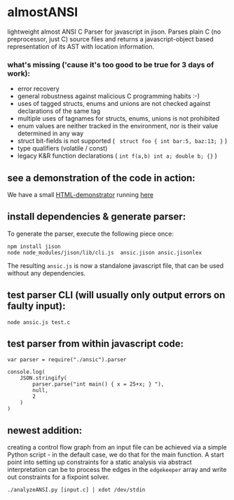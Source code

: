 # almostANSI
lightweight almost ANSI C Parser for javascript in jison. Parses plain C (no preprocessor, just C) source files and returns a javascript-object based
representation of its AST with location information.

### what's missing ('cause it's too good to be true for 3 days of work):
- error recovery
- general robustness against malicious C programming habits :-)
- uses of tagged structs, enums and unions are not checked against declarations of the same tag
- multiple uses of tagnames for structs, enums, unions is not prohibited
- enum values are neither tracked in the environment, nor is their value determined in any way
- struct bit-fields is not supported ( ``` struct foo { int bar:5, baz:13; }``` )
- type qualifiers (volatile / const)
- legacy K&R function declarations ( ```int f(a,b) int a; double b; {}``` )

## see a demonstration of the code in action:

We have a small [HTML-demonstrator](https://github.com/DrMichaelPetter/almostANSI/blob/main/demo/index.html) running [here](https://drmichaelpetter.github.io/almostANSI)


## install dependencies & generate parser:

To generate the parser, execute the following piece once:

```
npm install jison 
node node_modules/jison/lib/cli.js  ansic.jison ansic.jisonlex 
```
The resulting ```ansic.js``` is now a standalone javascript file, that can be used without any dependencies.

## test parser CLI (will usually only output errors on faulty input):

``` node ansic.js test.c ```

## test parser from within javascript code:

```
var parser = require("./ansic").parser

console.log(
    JSON.stringify(
        parser.parse("int main() { x = 25+x; } "),
        null, 
        2
    )
)
```

## newest addition:

creating a control flow graph from an input file can be achieved via a
simple Python script - in the default case, we do that for the main
function. A start point into setting up constraints for a static analysis
via abstract interpretation can be to process the edges in the ```edgekeeper```
array and write out constraints for a fixpoint solver.

```
./analyzeANSI.py [input.c] | xdot /dev/stdin
```